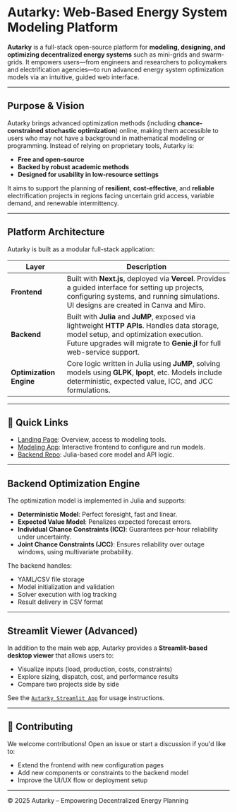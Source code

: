 # Autarky: Web-Based Energy System Modeling Platform

**Autarky** is a full-stack open-source platform for **modeling, designing, and optimizing decentralized energy systems** such as mini-grids and swarm-grids. It empowers users—from engineers and researchers to policymakers and electrification agencies—to run advanced energy system optimization models via an intuitive, guided web interface.

---

## Purpose & Vision

Autarky brings advanced optimization methods (including **chance-constrained stochastic optimization**) online, making them accessible to users who may not have a background in mathematical modeling or programming. Instead of relying on proprietary tools, Autarky is:

- **Free and open-source**
- **Backed by robust academic methods**
- **Designed for usability in low-resource settings**

It aims to support the planning of **resilient**, **cost-effective**, and **reliable** electrification projects in regions facing uncertain grid access, variable demand, and renewable intermittency.

---

## Platform Architecture

Autarky is built as a modular full-stack application:

| Layer      | Description |
|------------|-------------|
| **Frontend** | Built with **Next.js**, deployed via **Vercel**. Provides a guided interface for setting up projects, configuring systems, and running simulations. UI designs are created in Canva and Miro. |
| **Backend**  | Built with **Julia** and **JuMP**, exposed via lightweight **HTTP APIs**. Handles data storage, model setup, and optimization execution. Future upgrades will migrate to **Genie.jl** for full web-service support. |
| **Optimization Engine** | Core logic written in Julia using **JuMP**, solving models using **GLPK**, **Ipopt**, etc. Models include deterministic, expected value, ICC, and JCC formulations. |

---

## 🚀 Quick Links

- [Landing Page](https://autarky-energy.net): Overview, access to modeling tools.
- [Modeling App](https://app.autarky-energy.net): Interactive frontend to configure and run models.
- [Backend Repo](https://github.com/tatisgg/Autarky-minigrid/backend): Julia-based core model and API logic.

---


## Backend Optimization Engine

The optimization model is implemented in Julia and supports:

- **Deterministic Model**: Perfect foresight, fast and linear.
- **Expected Value Model**: Penalizes expected forecast errors.
- **Individual Chance Constraints (ICC)**: Guarantees per-hour reliability under uncertainty.
- **Joint Chance Constraints (JCC)**: Ensures reliability over outage windows, using multivariate probability.

The backend handles:
- YAML/CSV file storage
- Model initialization and validation
- Solver execution with log tracking
- Result delivery in CSV format

---

## Streamlit Viewer (Advanced)

In addition to the main web app, Autarky provides a **Streamlit-based desktop viewer** that allows users to:

- Visualize inputs (load, production, costs, constraints)
- Explore sizing, dispatch, cost, and performance results
- Compare two projects side by side

See the [`Autarky Streamlit App`](https://github.com/tatisgg/Autarky-minigrid/tree/main/Autarky%20App) for usage instructions.

---

## 🤝 Contributing

We welcome contributions! Open an issue or start a discussion if you'd like to:
- Extend the frontend with new configuration pages
- Add new components or constraints to the backend model
- Improve the UI/UX flow or deployment setup

---

© 2025 Autarky – Empowering Decentralized Energy Planning
